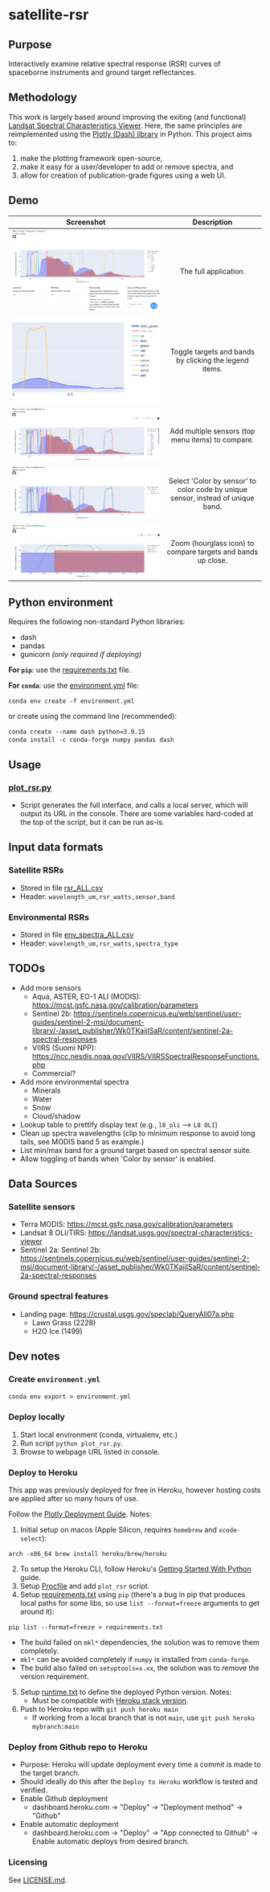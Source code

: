# satellite-rsr
## Purpose
Interactively examine relative spectral response (RSR) curves of spaceborne instruments and ground target reflectances. 

## Methodology
This work is largely based around improving the exiting (and functional) 
[Landsat Spectral Characteristics Viewer](https://landsat.usgs.gov/spectral-characteristics-viewer). Here, the same 
principles are reimplemented using the [Plotly (Dash) library](https://plotly.com/) in Python. This project aims 
to: 
1) make the plotting framework open-source,
2) make it easy for a user/developer to add or remove spectra, and
3) allow for creation of publication-grade figures using a web UI.

## Demo
| Screenshot | Description |
|--- | :---: |
|![Full application](./assets/demo/full_app_2023jan22.png) | The full application. |
|![Toggle bands](./assets/demo/toggle_targets_2023jan22.png) | Toggle targets and bands by clicking the legend items. |
|![Add sensors](./assets/demo/compare_sensors_2023jan22.png) | Add multiple sensors (top menu items) to compare. |
|![Color by sensor](./assets/demo/color_by_sensor_2023jan22.png) | Select 'Color by sensor' to color code by unique sensor, instead of unique band. |
|![Zoom](./assets/demo/zoom_to_compare_2023jan22.png) | Zoom (hourglass icon) to compare targets and bands up close. | 

## Python environment
Requires the following non-standard Python libraries:
- dash
- pandas
- gunicorn *(only required if deploying)*

**For `pip`**: use the [requirements.txt](requirements.txt) file.

**For `conda`**: use the [environment.yml](environment.yml) file: 
```
conda env create -f environment.yml
```
or create using the command line (recommended):
```
conda create --name dash python=3.9.15 
conda install -c conda-forge numpy pandas dash
```

## Usage
### [plot_rsr.py](./plot_rsr.py)
- Script generates the full interface, and calls a local server, which will output its URL in the console. There are 
  some variables hard-coded at the top of the script, but it can be run as-is.

## Input data formats
### Satellite RSRs
- Stored in file [rsr_ALL.csv](./data/rsr_ALL.csv)
- Header: `wavelength_um,rsr_watts,sensor,band`

### Environmental RSRs
- Stored in file [env_spectra_ALL.csv](./data/env_spectra_ALL.csv)
- Header: `wavelength_um,rsr_watts,spectra_type`

## TODOs
- Add more sensors
  - Aqua, ASTER, EO-1 ALI (MODIS): https://mcst.gsfc.nasa.gov/calibration/parameters
  - Sentinel 2b: https://sentinels.copernicus.eu/web/sentinel/user-guides/sentinel-2-msi/document-library/-/asset_publisher/Wk0TKajiISaR/content/sentinel-2a-spectral-responses
  - VIIRS (Suomi NPP): https://ncc.nesdis.noaa.gov/VIIRS/VIIRSSpectralResponseFunctions.php
  - Commercial?
- Add more environmental spectra
  - Minerals
  - Water
  - Snow
  - Cloud/shadow
- Lookup table to prettify display text (e.g., `l8_oli` --> `L8 OLI`)
- Clean up spectra wavelengths (clip to minimum response to avoid long tails, see MODIS band 5 as example.)
- List min/max band for a ground target based on spectral sensor suite.
- Allow toggling of bands when 'Color by sensor' is enabled.

## Data Sources
### Satellite sensors
- Terra MODIS: https://mcst.gsfc.nasa.gov/calibration/parameters
- Landsat 8 OLI/TIRS: https://landsat.usgs.gov/spectral-characteristics-viewer
- Sentinel 2a: Sentinel 2b: https://sentinels.copernicus.eu/web/sentinel/user-guides/sentinel-2-msi/document-library/-/asset_publisher/Wk0TKajiISaR/content/sentinel-2a-spectral-responses

### Ground spectral features
- Landing page: https://crustal.usgs.gov/speclab/QueryAll07a.php
  - Lawn Grass (2228)
  - H2O Ice (1499)

## Dev notes
### Create `environment.yml`
```
conda env export > environment.yml
```

### Deploy locally
1) Start local environment (conda, virtualenv, etc.)
2) Run script `python plot_rsr.py`.
3) Browse to webpage URL listed in console. 

### Deploy to Heroku
This app was previously deployed for free in Heroku, however hosting costs are applied after so many hours of use.   

Follow the [Plotly Deployment Guide](https://dash.plotly.com/deployment). Notes:
1) Initial setup on macos (Apple Silicon, requires `homebrew` and `xcode-select`):
```
arch -x86_64 brew install heroku/brew/heroku
```
2) To setup the Heroku CLI, follow Heroku's [Getting Started With Python](https://devcenter.heroku.com/articles/getting-started-with-python#set-up) 
   guide.
3) Setup [Procfile](Procfile) and add `plot_rsr` script.
4) Setup [requirements.txt](requirements.txt) using `pip` (there's a bug in pip that produces local paths for some 
   libs, so use `list --format=freeze` arguments to get around it):
```
pip list --format=freeze > requirements.txt
```
   - The build failed on `mkl*` dependencies, the solution was to remove them completely.
   - `mkl*` can be avoided completely if `numpy` is installed from `conda-forge`. 
   - The build also failed on `setuptools=x.xx`, the solution was to remove the version requirement. 
5) Setup [runtime.txt](runtime.txt) to define the deployed Python version. Notes:
   - Must be compatible with [Heroku stack version](https://devcenter.heroku.com/articles/python-support#supported-runtimes). 
6) Push to Heroku repo with `git push heroku main` 
    - If working from a local branch that is not `main`, use `git push heroku mybranch:main`

### Deploy from Github repo to Heroku
- Purpose: Heroku will update deployment every time a commit is made to the target branch.
- Should ideally do this after the `Deploy to Heroku` workflow is tested and verified.
- Enable Github deployment 
    - dashboard.heroku.com -> "Deploy" -> "Deployment method" -> "Github"
- Enable automatic deployment
    - dashboard.heroku.com -> "Deploy" -> "App connected to Github" -> Enable automatic deploys from desired branch.

### Licensing
See [LICENSE.md](LICENSE.md).
